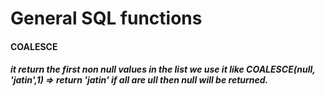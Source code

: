 # General SQL functions

#### COALESCE
##### it return the first non null values in the list we use it like COALESCE(null, 'jatin',1)  => return 'jatin' if all are ull then null will be returned.